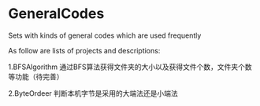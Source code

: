# GeneralCodes
Sets with kinds of general codes which are used frequently

As follow are lists of projects and descriptions:

1.BFSAlgorithm 通过BFS算法获得文件夹的大小以及获得文件个数，文件夹个数等功能（待完善）

2.ByteOrdeer   判断本机字节是采用的大端法还是小端法
